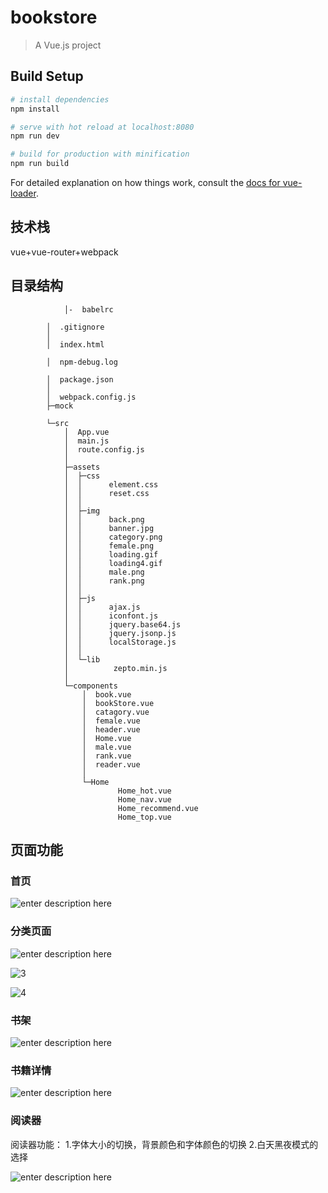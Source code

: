# bookstore

> A Vue.js project

## Build Setup

``` bash
# install dependencies
npm install

# serve with hot reload at localhost:8080
npm run dev

# build for production with minification
npm run build
```

For detailed explanation on how things work, consult the [docs for vue-loader](http://vuejs.github.io/vue-loader).
## 技术栈

vue+vue-router+webpack

## 目录结构
				│-  babelrc

			│  .gitignore
			│
			│  index.html

			│  npm-debug.log

			│  package.json
			│  
			│  webpack.config.js
			├─mock

			└─src
				│  App.vue
				│  main.js
				│  route.config.js
				│  
				├─assets
				│  ├─css
				│  │      element.css
				│  │      reset.css
				│  │      
				│  ├─img
				│  │      back.png
				│  │      banner.jpg
				│  │      category.png
				│  │      female.png
				│  │      loading.gif
				│  │      loading4.gif
				│  │      male.png
				│  │      rank.png
				│  │      
				│  ├─js
				│  │      ajax.js
				│  │      iconfont.js
				│  │      jquery.base64.js
				│  │      jquery.jsonp.js
				│  │      localStorage.js
				│  │      
				│  └─lib
				│          zepto.min.js
				│          
				└─components
					│  book.vue
					│  bookStore.vue
					│  catagory.vue
					│  female.vue
					│  header.vue
					│  Home.vue
					│  male.vue
					│  rank.vue
					│  reader.vue
					│  
					└─Home
							Home_hot.vue
							Home_nav.vue
							Home_recommend.vue
							Home_top.vue

## 页面功能

### 首页
![enter description here][1]


  
  ### 分类页面 
  
  ![enter description here][2]
  
  ![3]
  
  ![4]
  
  ### 书架
  
  ![enter description here][3]
  
  ### 书籍详情
  
  ![enter description here][4]

### 阅读器
阅读器功能：
1.字体大小的切换，背景颜色和字体颜色的切换
2.白天黑夜模式的选择



![enter description here][5]


  [1]: ./images/home.png "home"
  [2]: ./images/male.png "male"
  [3]: ./images/bookStore.png "bookStore"
  [4]: ./images/%E4%B9%A6%E7%B1%8D%E8%AF%A6%E6%83%85%E9%A1%B5.png "书籍详情页"
  [5]: ./images/reader.png "reader"